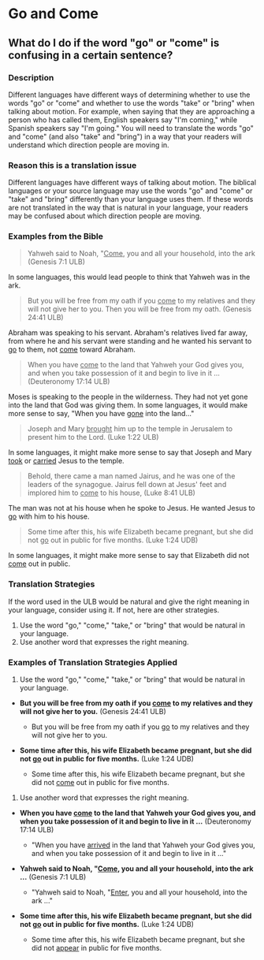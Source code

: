 # Go and Come #

## What do I do if the word "go" or "come" is confusing in a certain sentence? ##



### Description

Different languages have different ways of determining whether to use the words "go" or "come" and whether to use the words "take" or "bring" when talking about motion. For example, when saying that they are approaching a person who has called them, English speakers say "I'm coming," while Spanish speakers say "I'm going." You will need to translate the words "go" and "come" (and also "take" and "bring") in a way that your readers will understand which direction people are moving in.

### Reason this is a translation issue

Different languages have different ways of talking about motion. The biblical languages or your source language may use the words "go" and "come" or "take" and "bring" differently than your language uses them. If these words are not translated in the way that is natural in your language, your readers may be confused about which direction people are moving.

### Examples from the Bible

>Yahweh said to Noah, "<u>Come</u>, you and all your household, into the ark (Genesis 7:1 ULB)

In some languages, this would lead people to think that Yahweh was in the ark.

>But you will be free from my oath if you <u>come</u> to my relatives and they will not give her to you. Then you will be free from my oath. (Genesis 24:41 ULB)

Abraham was speaking to his servant. Abraham's relatives lived far away, from where he and his servant were standing and he wanted his servant to <u>go</u> to them, not <u>come</u> toward Abraham.

>When you have <u>come</u> to the land that Yahweh your God gives you, and when you take possession of it and begin to live in it ... (Deuteronomy 17:14 ULB)

Moses is speaking to the people in the wilderness. They had not yet gone into the land that God was giving them. In some languages, it would make more sense to say, "When you have <u>gone</u> into the land..."

>Joseph and Mary <u>brought</u> him up to the temple in Jerusalem to present him to the Lord. (Luke 1:22 ULB)

In some languages, it might make more sense to say that Joseph and Mary <u>took</u> or <u>carried</u> Jesus to the temple.

>Behold, there came a man named Jairus, and he was one of the leaders of the synagogue. Jairus fell down at Jesus' feet and implored him to <u>come</u> to his house, (Luke 8:41 ULB)

The man was not at his house when he spoke to Jesus. He wanted Jesus to <u>go</u> with him to his house.

>Some time after this, his wife Elizabeth became pregnant, but she did not <u>go</u> out in public for five months. (Luke 1:24 UDB)

In some languages, it might make more sense to say that Elizabeth did not <u>come</u> out in public.

### Translation Strategies

If the word used in the ULB would be natural and give the right meaning in your language, consider using it. If not, here are other strategies.

1. Use the word "go," "come," "take," or "bring" that would be natural in your language.
1. Use another word that expresses the right meaning.

### Examples of Translation Strategies Applied

1. Use the word "go," "come," "take," or "bring" that would be natural in your language.

  * **But you will be free from my oath if you <u>come</u> to my relatives and they will not give her to you.** (Genesis 24:41 ULB)
      * But you will be free from my oath if you <u>go</u> to my relatives and they will not give her to you.

  * **Some time after this, his wife Elizabeth became pregnant, but she did not <u>go</u> out in public for five months.** (Luke 1:24 UDB)
      * Some time after this, his wife Elizabeth became pregnant, but she did not <u>come</u> out in public for five months.

1. Use another word that expresses the right meaning.

  * **When you have <u>come</u> to the land that Yahweh your God gives you, and when you take possession of it and begin to live in it ...** (Deuteronomy 17:14 ULB)
      * "When you have <u>arrived</u> in the land that Yahweh your God gives you, and when you take possession of it and begin to live in it ..."

  * **Yahweh said to Noah, "<u>Come</u>, you and all your household, into the ark ...** (Genesis 7:1 ULB)
      * "Yahweh said to Noah, "<u>Enter</u>, you and all your household, into the ark ..."

  * **Some time after this, his wife Elizabeth became pregnant, but she did not <u>go</u> out in public for five months.** (Luke 1:24 UDB)
      * Some time after this, his wife Elizabeth became pregnant, but she did not <u>appear</u> in public for five months.


